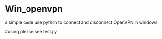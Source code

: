 # Win_openvpn
a simple code use python to connect and disconnect OpenVPN in windows

#using
please see test.py
